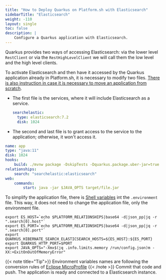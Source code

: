 ```yaml
---
title: "How to Deploy Quarkus on Platform.sh with Elasticsearch"
sidebarTitle: "Elasticsearch"
weight: -110
layout: single
toc: false
description: |
    Configure a Quarkus application with Elasticsearch.
---
```


Quarkus provides two ways of accessing Elasticsearch: via the lower level `RestClient` or via the `RestHighLevelClient` we will call them the low level and the high level clients.

To activate Elasticsearch and then have it accessed by the Quarkus application already in Platform.sh, it is necessary to modify two files. [There is also instruction in case it is necessary to move an application from scratch](_index.md).

* The first file is the services, where it will include Elasticsearch as a service.

  ```yaml
  searchelastic:
    type: elasticsearch:7.2
    disk: 1024
  ```

* The second and last file is to grant access to the service to the application; otherwise, it won't access it.

```yaml
name: app
type: "java:11"
disk: 1024
hooks:
    build: ./mvnw package -DskipTests -Dquarkus.package.uber-jar=true
relationships:
    search: "searchelastic:elasticsearch"
web:
    commands:
        start: java -jar $JAVA_OPTS target/file.jar
```

To simplify the application file, there is [Shell variables](https://docs.platform.sh/development/variables.html#shell-variables) int the  `.environment` file. This way,  it does not need to change the application file, only the environment file.

```properties
export ES_HOST=`echo $PLATFORM_RELATIONSHIPS|base64 -d|json_pp|jq -r ".search[0].host"`
export ES_PORT=`echo $PLATFORM_RELATIONSHIPS|base64 -d|json_pp|jq -r ".search[0].port"`
export QUARKUS_HIBERNATE_SEARCH_ELASTICSEARCH_HOSTS=${ES_HOST}:${ES_PORT}
export QUARKUS_HTTP_PORT=$PORT
export JAVA_OPTS="-Xmx$(jq .info.limits.memory /run/config.json)m -XX:+ExitOnOutOfMemoryError"
```
{{< note title="Tip">}}
Environment variables names are following the conversion rules of [Eclipse MicroProfile](https://github.com/eclipse/microprofile-config/blob/master/spec/src/main/asciidoc/configsources.asciidoc#default-configsources)
{{< /note >}}
Commit that code and push. The application is ready and connected to a Elasticsearch instance.